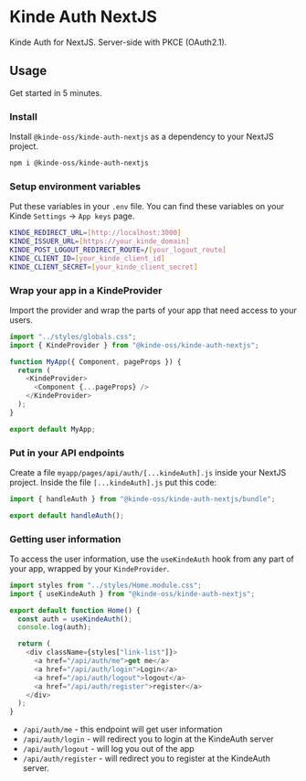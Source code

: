 # Kinde Auth NextJS

Kinde Auth for NextJS. Server-side with PKCE (OAuth2.1).

## Usage

Get started in 5 minutes.

### Install

Install `@kinde-oss/kinde-auth-nextjs` as a dependency to your NextJS project.

```bash
npm i @kinde-oss/kinde-auth-nextjs
```

### Setup environment variables

Put these variables in your `.env` file. You can find these variables on your Kinde `Settings` -> `App keys` page.

```bash
KINDE_REDIRECT_URL=[http://localhost:3000]
KINDE_ISSUER_URL=[https://your_kinde_domain]
KINDE_POST_LOGOUT_REDIRECT_ROUTE=/[your_logout_route]
KINDE_CLIENT_ID=[your_kinde_client_id]
KINDE_CLIENT_SECRET=[your_kinde_client_secret]
```

### Wrap your app in a KindeProvider

Import the provider and wrap the parts of your app that need access to your users.

```js
import "../styles/globals.css";
import { KindeProvider } from "@kinde-oss/kinde-auth-nextjs";

function MyApp({ Component, pageProps }) {
  return (
    <KindeProvider>
      <Component {...pageProps} />
    </KindeProvider>
  );
}

export default MyApp;
```

### Put in your API endpoints

Create a file `myapp/pages/api/auth/[...kindeAuth].js` inside your NextJS project.
Inside the file `[...kindeAuth].js` put this code:

```js
import { handleAuth } from "@kinde-oss/kinde-auth-nextjs/bundle";

export default handleAuth();
```

### Getting user information

To access the user information, use the `useKindeAuth` hook from any part of your app, wrapped by your `KindeProvider`.

```js
import styles from "../styles/Home.module.css";
import { useKindeAuth } from "@kinde-oss/kinde-auth-nextjs";

export default function Home() {
  const auth = useKindeAuth();
  console.log(auth);

  return (
    <div className={styles["link-list"]}>
      <a href="/api/auth/me">get me</a>
      <a href="/api/auth/login">Login</a>
      <a href="/api/auth/logout">logout</a>
      <a href="/api/auth/register">register</a>
    </div>
  );
}
```

- `/api/auth/me` - this endpoint will get user information
- `/api/auth/login` - will redirect you to login at the KindeAuth server
- `/api/auth/logout` - will log you out of the app
- `/api/auth/register` - will redirect you to register at the KindeAuth server.
